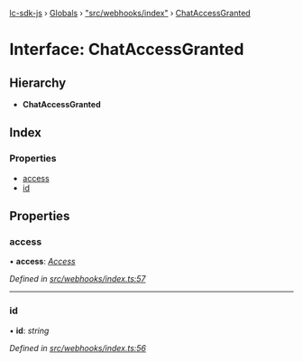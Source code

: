[lc-sdk-js](../README.md) › [Globals](../globals.md) › ["src/webhooks/index"](../modules/_src_webhooks_index_.md) › [ChatAccessGranted](_src_webhooks_index_.chataccessgranted.md)

# Interface: ChatAccessGranted

## Hierarchy

* **ChatAccessGranted**

## Index

### Properties

* [access](_src_webhooks_index_.chataccessgranted.md#access)
* [id](_src_webhooks_index_.chataccessgranted.md#id)

## Properties

###  access

• **access**: *[Access](_src_objects_index_.access.md)*

*Defined in [src/webhooks/index.ts:57](https://github.com/livechat/lc-sdk-js/blob/38eeefe/src/webhooks/index.ts#L57)*

___

###  id

• **id**: *string*

*Defined in [src/webhooks/index.ts:56](https://github.com/livechat/lc-sdk-js/blob/38eeefe/src/webhooks/index.ts#L56)*
